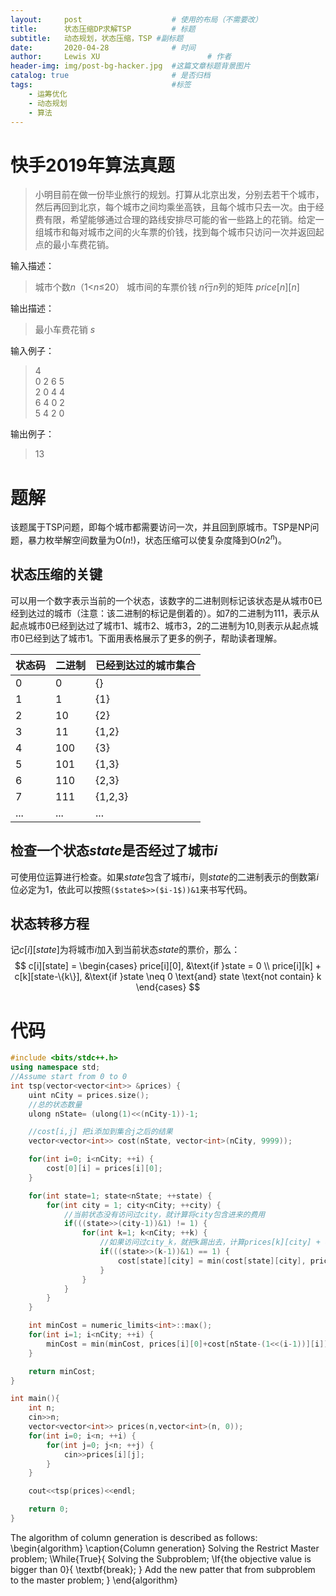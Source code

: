 ```yaml
---
layout:     post   				    # 使用的布局（不需要改）
title:      状态压缩DP求解TSP		    # 标题 
subtitle:   动态规划，状态压缩，TSP #副标题
date:       2020-04-28 				# 时间
author:     Lewis XU 						# 作者
header-img: img/post-bg-hacker.jpg 	#这篇文章标题背景图片
catalog: true 						# 是否归档
tags:								#标签
    - 运筹优化
    - 动态规划
    - 算法
---
```




# 快手2019年算法真题

>小明目前在做一份毕业旅行的规划。打算从北京出发，分别去若干个城市，然后再回到北京，每个城市之间均乘坐高铁，且每个城市只去一次。由于经费有限，希望能够通过合理的路线安排尽可能的省一些路上的花销。给定一组城市和每对城市之间的火车票的价钱，找到每个城市只访问一次并返回起点的最小车费花销。

输入描述：
> 城市个数$n$（1<$n$≤20）
> 城市间的车票价钱 $n$行$n$列的矩阵 $price[n][n]$

输出描述：
> 最小车费花销 $s$

输入例子：
> 4 <br>
> 0 2 6 5 <br>
> 2 0 4 4 <br>
> 6 4 0 2 <br>
> 5 4 2 0 <br>

输出例子：
>13

# 题解

该题属于TSP问题，即每个城市都需要访问一次，并且回到原城市。TSP是NP问题，暴力枚举解空间数量为O($n!$)，状态压缩可以使复杂度降到O($n2^n$)。

## 状态压缩的关键

可以用一个数字表示当前的一个状态，该数字的二进制则标记该状态是从城市0已经到达过的城市（注意：该二进制的标记是倒着的）。如7的二进制为111，表示从起点城市0已经到达过了城市1、城市2、城市3，2的二进制为10,则表示从起点城市0已经到达了城市1。下面用表格展示了更多的例子，帮助读者理解。

状态码|二进制|已经到达过的城市集合
---|--|---
0|0|{}
1|1|{1}
2|10|{2}
3|11|{1,2}
4|100|{3}
5|101|{1,3}
6|110|{2,3}
7|111|{1,2,3}
...|...|...

## 检查一个状态$state$是否经过了城市$i$

可使用位运算进行检查。如果$state$包含了城市$i$，则$state$的二进制表示的倒数第$i$位必定为1，依此可以按照`($state$>>($i-1$))&1`来书写代码。

## 状态转移方程

记$c[i][state]$为将城市$i$加入到当前状态$state$的票价，那么：
$$
c[i][state] = 
\begin{cases}
price[i][0], &\text{if }state = 0 \\
price[i][k] + c[k][state-\{k\}], &\text{if }state \neq 0 \text{and} state \text{not contain} k 
\end{cases}
$$


# 代码
```C++
#include <bits/stdc++.h>
using namespace std;
//Assume start from 0 to 0
int tsp(vector<vector<int>> &prices) {
    uint nCity = prices.size();
    //总的状态数量
    ulong nState= (ulong(1)<<(nCity-1))-1;

    //cost[i,j] 把i添加到集合j之后的结果
    vector<vector<int>> cost(nState, vector<int>(nCity, 9999));

    for(int i=0; i<nCity; ++i) {
        cost[0][i] = prices[i][0];
    }

    for(int state=1; state<nState; ++state) {
        for(int city = 1; city<nCity; ++city) {
            //当前状态没有访问过city，就计算将city包含进来的费用
            if(((state>>(city-1))&1) != 1) {
                for(int k=1; k<nCity; ++k) {
                    //如果访问过city_k，就把k踢出去，计算prices[k][city] + cost[state-k][k]
                    if(((state>>(k-1))&1) == 1) {
                        cost[state][city] = min(cost[state][city], prices[city][k] + cost[state-(1<<(k-1))][k]);
                    }
                }
            }
        }
    }

    int minCost = numeric_limits<int>::max();
    for(int i=1; i<nCity; ++i) {
        minCost = min(minCost, prices[i][0]+cost[nState-(1<<(i-1))][i]);
    }

    return minCost;
}

int main(){
    int n;
    cin>>n;
    vector<vector<int>> prices(n,vector<int>(n, 0));
    for(int i=0; i<n; ++i) {
        for(int j=0; j<n; ++j) {
            cin>>prices[i][j];
        }
    }

    cout<<tsp(prices)<<endl;

    return 0;
}
```

The algorithm of column generation is described as follows:
\begin{algorithm}
	\caption{Column generation}
	Solving the Restrict Master problem\;
	\While{True}{
		Solving the Subproblem\;
		\If{the objective value is bigger than 0}{
			\textbf{break}\;
		}
	    Add the new patter that from subproblem to the master problem\;
	}
\end{algorithm}
